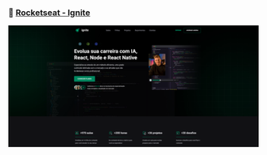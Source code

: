 ### 🚀 [Rocketseat - Ignite](https://www.rocketseat.com.br/ignite)

<div align="center">
       <img src="./_imagem/ignite.png"/>
</div>

</br>
